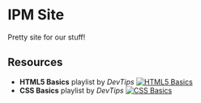 # IPM Site

Pretty site for our stuff!

## Resources
 - **HTML5 Basics** playlist by *DevTips*
 [![HTML5 Basics](https://img.youtube.com/vi/NzzGt7EmXVw/0.jpg)](https://www.youtube.com/playlist?list=PLqGj3iMvMa4KlJn1pMYPVV3eYzxJlWcON)
 - **CSS Basics** playlist by *DevTips*
 [![CSS Basics](https://img.youtube.com/vi/s7ONvIgOWdM/0.jpg)](https://www.youtube.com/playlist?list=PLqGj3iMvMa4IOmy04kDxh_hqODMqoeeCy&fbclid=IwAR2lfWgtG23IsrQZegbfohGNb9oBFCGSH5X4wSQeQPgka0DhRObGb_-QFo4)
